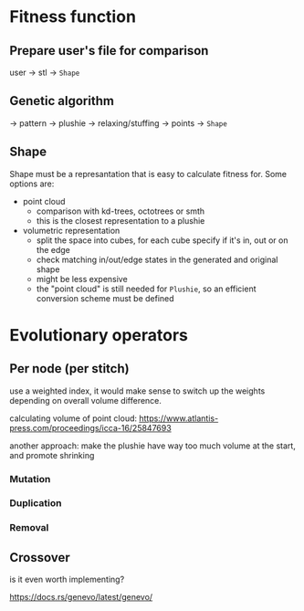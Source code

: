 # Fitness function

## Prepare user's file for comparison
user
-> stl
-> `Shape`

## Genetic algorithm
-> pattern
-> plushie
-> relaxing/stuffing
-> points
-> `Shape`

## Shape
Shape must be a represantation that is easy to calculate fitness for.
Some options are:
- point cloud
  - comparison with kd-trees, octotrees or smth
  - this is the closest representation to a plushie
- volumetric representation
  - split the space into cubes, for each cube specify if it's in, out or on the edge
  - check matching in/out/edge states in the generated and original shape
  - might be less expensive
  - the "point cloud" is still needed for `Plushie`, so an efficient conversion scheme must be defined

# Evolutionary operators
## Per node (per stitch)
use a weighted index, it would make sense to switch up the weights depending on overall volume difference.

calculating volume of point cloud: https://www.atlantis-press.com/proceedings/icca-16/25847693

another approach: make the plushie have way too much volume at the start, and promote shrinking

### Mutation

### Duplication

### Removal

## Crossover
is it even worth implementing?



https://docs.rs/genevo/latest/genevo/
